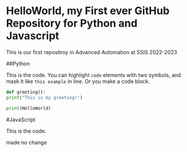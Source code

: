 # HelloWorld, my First ever GitHub Repository for Python and Javascript

This is our first repositroy in Advanced Automation at SSIS 2022-2023

##Python

This is the code. You can highlight ``code`` elements with two symbols, and mask it like ``this example`` in line. Or you make a code block.


``` py
def greeting():
print("This is my greeting!")

print(HelloWorld)
```

#JavaScript

This is the code.

made no change
